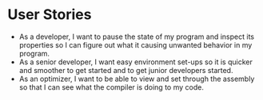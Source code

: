 # User Stories

* As a developer, I want to pause the state of my program and inspect its properties so I can figure out what it causing unwanted behavior in my program.
* As a senior developer, I want easy environment set-ups so it is quicker and smoother to get started and to get junior developers started.
* As an optimizer, I want to be able to view and set through the assembly so that I can see what the compiler is doing to my code.